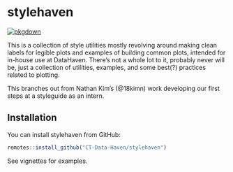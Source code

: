 

<!-- README.md is generated from README.Rmd. Please edit that file -->

# stylehaven

<!-- badges: start -->

[![pkgdown](https://github.com/CT-Data-Haven/stylehaven/workflows/pkgdown/badge.svg)](https://github.com/CT-Data-Haven/stylehaven/actions)
<!-- badges: end -->

This is a collection of style utilities mostly revolving around making
clean labels for legible plots and examples of building common plots,
intended for in-house use at DataHaven. There’s not a whole lot to it,
probably never will be, just a collection of utilities, examples, and
some best(?) practices related to plotting.

This branches out from Nathan Kim’s (@18kimn) work developing our first
steps at a styleguide as an intern.

## Installation

You can install stylehaven from GitHub:

``` r
remotes::install_github("CT-Data-Haven/stylehaven")
```

See vignettes for examples.
